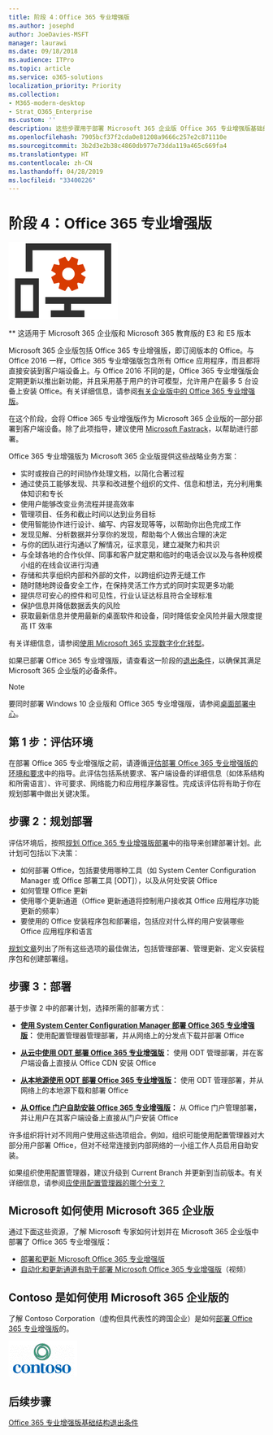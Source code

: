```yaml
---
title: 阶段 4：Office 365 专业增强版
ms.author: josephd
author: JoeDavies-MSFT
manager: laurawi
ms.date: 09/18/2018
ms.audience: ITPro
ms.topic: article
ms.service: o365-solutions
localization_priority: Priority
ms.collection:
- M365-modern-desktop
- Strat_O365_Enterprise
ms.custom: ''
description: 这些步骤用于部署 Microsoft 365 企业版 Office 365 专业增强版基础结构。
ms.openlocfilehash: 7905bcf37f2cda0e81208a9666c257e2c871110e
ms.sourcegitcommit: 3b2d3e2b38c4860db977e73dda119a465c669fa4
ms.translationtype: HT
ms.contentlocale: zh-CN
ms.lasthandoff: 04/28/2019
ms.locfileid: "33400226"
---
```

# <a name="phase-4-office-365-proplus"></a>阶段 4：Office 365 专业增强版

![](./media/deploy-foundation-infrastructure/O365proplus_icon.png)

** 这适用于 Microsoft 365 企业版和 Microsoft 365 教育版的 E3 和 E5 版本

Microsoft 365 企业版包括 Office 365 专业增强版，即订阅版本的 Office。与 Office 2016 一样，Office 365 专业增强版包含所有 Office 应用程序，而且都将直接安装到客户端设备上。与 Office 2016 不同的是，Office 365 专业增强版会定期更新以推出新功能，并且采用基于用户的许可模型，允许用户在最多 5 台设备上安装 Office。有关详细信息，请参阅[有关企业版中的 Office 365 专业增强版](https://docs.microsoft.com/deployoffice/about-office-365-proplus-in-the-enterprise)。

在这个阶段，会将 Office 365 专业增强版作为 Microsoft 365 企业版的一部分部署到客户端设备。除了此项指导，建议使用 [Microsoft Fastrack](https://fasttrack.microsoft.com/office)，以帮助进行部署。 

Office 365 专业增强版为 Microsoft 365 企业版提供这些战略业务方案：

- 实时或按自己的时间协作处理文档，以简化合著过程
- 通过使员工能够发现、共享和改进整个组织的文件、信息和想法，充分利用集体知识和专长
- 使用户能够改变业务流程并提高效率
- 管理项目、任务和截止时间以达到业务目标
- 使用智能协作进行设计、编写、内容发现等等，以帮助你出色完成工作
- 发现见解、分析数据并分享你的发现，帮助每个人做出合理的决定
- 与你的团队进行沟通以了解情况，征求意见，建立凝聚力和共识
- 与全球各地的合作伙伴、同事和客户就定期和临时的电话会议以及与各种规模小组的在线会议进行沟通
- 存储和共享组织内部和外部的文件，以跨组织边界无缝工作
- 随时随地跨设备安全工作，在保持灵活工作方式的同时实现更多功能
- 提供尽可安心的控件和可见性，行业认证达标且符合全球标准
- 保护信息并降低数据丢失的风险
- 获取最新信息并使用最新的桌面软件和设备，同时降低安全风险并最大限度提高 IT 效率

有关详细信息，请参阅[使用 Microsoft 365 实现数字化化转型](http://transform.microsoft.com)。 

如果已部署 Office 365 专业增强版，请查看这一阶段的[退出条件](office365proplus-exit-criteria.md)，以确保其满足 Microsoft 365 企业版的必备条件。

>[!Note]
>要同时部署 Windows 10 企业版和 Office 365 专业增强版，请参阅[桌面部署中心](desktop-deployment-center-home.md)。
>

## <a name="step-1-assess-your-environment"></a>第 1 步：评估环境

在部署 Office 365 专业增强版之前，请遵循[评估部署 Office 365 专业增强版的环境和要求](https://docs.microsoft.com/DeployOffice/assess-office-365-proplus)中的指导。此评估包括系统要求、客户端设备的详细信息（如体系结构和所需语言）、许可要求、网络能力和应用程序兼容性。完成该评估将有助于你在规划部署中做出关键决策。

## <a name="step-2-plan-your-deployment"></a>步骤 2：规划部署

评估环境后，按照[规划 Office 365 专业增强版部署](https://docs.microsoft.com/DeployOffice/plan-office-365-proplus)中的指导来创建部署计划。此计划可包括以下决策： 

- 如何部署 Office，包括要使用哪种工具（如 System Center Configuration Manager 或 Office 部署工具 [ODT]），以及从何处安装 Office
- 如何管理 Office 更新
- 使用哪个更新通道（Office 更新通道将控制用户接收其 Office 应用程序功能更新的频率）
- 要使用的 Office 安装程序包和部署组，包括应对什么样的用户安装哪些 Office 应用程序和语言

[规划文章](https://docs.microsoft.com/DeployOffice/plan-office-365-proplus)列出了所有这些选项的最佳做法，包括管理部署、管理更新、定义安装程序包和创建部署组。 

## <a name="step-3-deploy"></a>步骤 3：部署

基于步骤 2 中的部署计划，选择所需的部署方式：

- **[使用 System Center Configuration Manager 部署 Office 365 专业增强版](https://docs.microsoft.com/deployoffice/deploy-office-365-proplus-with-system-center-configuration-manager)：** 使用配置管理器管理部署，并从网络上的分发点下载并部署 Office

- **[从云中使用 ODT 部署 Office 365 专业增强版](https://docs.microsoft.com/deployoffice/deploy-office-365-proplus-from-the-cloud)：** 使用 ODT 管理部署，并在客户端设备上直接从 Office CDN 安装 Office
 
- **[从本地源使用 ODT 部署 Office 365 专业增强版](https://docs.microsoft.com/deployoffice/deploy-office-365-proplus-from-a-local-source)：** 使用 ODT 管理部署，并从网络上的本地源下载和部署 Office 

- **[从 Office 门户自助安装 Office 365 专业增强版](https://support.office.com/article/Download-and-install-or-reinstall-Office-365-or-Office-2016-on-a-PC-or-Mac-4414EAAF-0478-48BE-9C42-23ADC4716658)：** 从 Office 门户管理部署，并让用户在其客户端设备上直接从门户安装 Office

许多组织将针对不同用户使用这些选项组合。例如，组织可能使用配置管理器对大部分用户部署 Office，但对不经常连接到内部网络的一小组工作人员启用自助安装。 

如果组织使用配置管理器，建议升级到 Current Branch 并更新到当前版本。有关详细信息，请参阅[应使用配置管理器的哪个分支？](https://docs.microsoft.com/sccm/core/understand/which-branch-should-i-use)

## <a name="how-microsoft-does-microsoft-365-enterprise"></a>Microsoft 如何使用 Microsoft 365 企业版

通过下面这些资源，了解 Microsoft 专家如何计划并在 Microsoft 365 企业版中部署了 Office 365 专业增强版：

- [部署和更新 Microsoft Office 365 专业增强版](https://www.microsoft.com/itshowcase/Article/Content/757/Deploying-and-updating-Microsoft-Office-365-ProPlus)
- [自动化和更新通道有助于部署 Microsoft Office 365 专业增强版](https://www.microsoft.com/itshowcase/Article/Content/794/Automation-and-update-channels-help-deploy-Microsoft-Office-365-ProPlus)（视频）

## <a name="how-contoso-did-microsoft-365-enterprise"></a>Contoso 是如何使用 Microsoft 365 企业版的

了解 Contoso Corporation（虚构但具代表性的跨国企业）是如何[部署 Office 365 专业增强版](contoso-o365pp.md)的。

![](./media/contoso-overview/contoso-icon.png)

## <a name="next-step"></a>后续步骤

[Office 365 专业增强版基础结构退出条件](office365proplus-exit-criteria.md)

